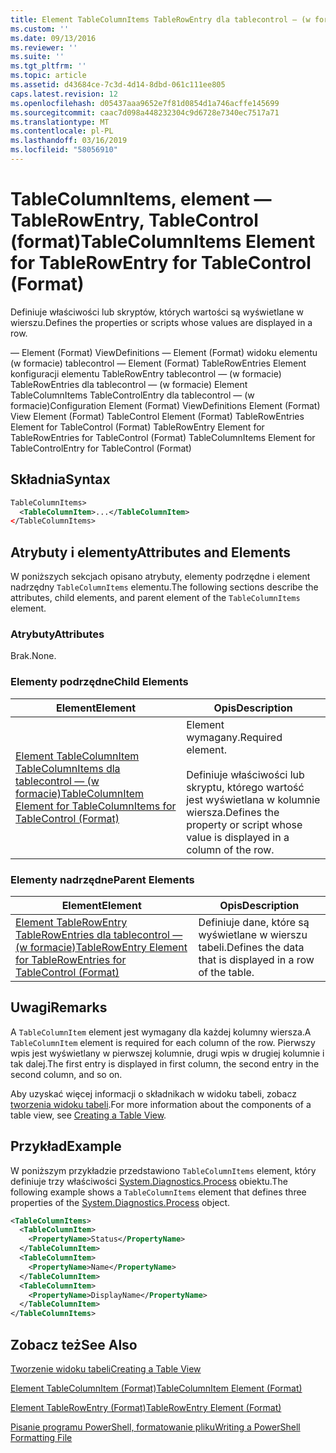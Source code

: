 ```yaml
---
title: Element TableColumnItems TableRowEntry dla tablecontrol — (w formacie) | Dokumentacja firmy Microsoft
ms.custom: ''
ms.date: 09/13/2016
ms.reviewer: ''
ms.suite: ''
ms.tgt_pltfrm: ''
ms.topic: article
ms.assetid: d43684ce-7c3d-4d14-8dbd-061c111ee805
caps.latest.revision: 12
ms.openlocfilehash: d05437aaa9652e7f81d0854d1a746acffe145699
ms.sourcegitcommit: caac7d098a448232304c9d6728e7340ec7517a71
ms.translationtype: MT
ms.contentlocale: pl-PL
ms.lasthandoff: 03/16/2019
ms.locfileid: "58056910"
---
```

# <a name="tablecolumnitems-element-for-tablerowentry-for-tablecontrol-format"></a><span data-ttu-id="e1693-102">TableColumnItems, element — TableRowEntry, TableControl (format)</span><span class="sxs-lookup"><span data-stu-id="e1693-102">TableColumnItems Element for TableRowEntry for TableControl (Format)</span></span>

<span data-ttu-id="e1693-103">Definiuje właściwości lub skryptów, których wartości są wyświetlane w wierszu.</span><span class="sxs-lookup"><span data-stu-id="e1693-103">Defines the properties or scripts whose values are displayed in a row.</span></span>

<span data-ttu-id="e1693-104">— Element (Format) ViewDefinitions — Element (Format) widoku elementu (w formacie) tablecontrol — Element (Format) TableRowEntries Element konfiguracji elementu TableRowEntry tablecontrol — (w formacie) TableRowEntries dla tablecontrol — (w formacie) Element TableColumnItems TableControlEntry dla tablecontrol — (w formacie)</span><span class="sxs-lookup"><span data-stu-id="e1693-104">Configuration Element (Format) ViewDefinitions Element (Format) View Element (Format) TableControl Element (Format) TableRowEntries Element for TableControl (Format) TableRowEntry Element for TableRowEntries for TableControl (Format) TableColumnItems Element for TableControlEntry for TableControl (Format)</span></span>

## <a name="syntax"></a><span data-ttu-id="e1693-105">Składnia</span><span class="sxs-lookup"><span data-stu-id="e1693-105">Syntax</span></span>

```xml
TableColumnItems>
  <TableColumnItem>...</TableColumnItem>
</TableColumnItems>
```

## <a name="attributes-and-elements"></a><span data-ttu-id="e1693-106">Atrybuty i elementy</span><span class="sxs-lookup"><span data-stu-id="e1693-106">Attributes and Elements</span></span>

<span data-ttu-id="e1693-107">W poniższych sekcjach opisano atrybuty, elementy podrzędne i element nadrzędny `TableColumnItems` elementu.</span><span class="sxs-lookup"><span data-stu-id="e1693-107">The following sections describe the attributes, child elements, and parent element of the `TableColumnItems` element.</span></span>

### <a name="attributes"></a><span data-ttu-id="e1693-108">Atrybuty</span><span class="sxs-lookup"><span data-stu-id="e1693-108">Attributes</span></span>

<span data-ttu-id="e1693-109">Brak.</span><span class="sxs-lookup"><span data-stu-id="e1693-109">None.</span></span>

### <a name="child-elements"></a><span data-ttu-id="e1693-110">Elementy podrzędne</span><span class="sxs-lookup"><span data-stu-id="e1693-110">Child Elements</span></span>

|<span data-ttu-id="e1693-111">Element</span><span class="sxs-lookup"><span data-stu-id="e1693-111">Element</span></span>|<span data-ttu-id="e1693-112">Opis</span><span class="sxs-lookup"><span data-stu-id="e1693-112">Description</span></span>|
|-------------|-----------------|
|[<span data-ttu-id="e1693-113">Element TableColumnItem TableColumnItems dla tablecontrol — (w formacie)</span><span class="sxs-lookup"><span data-stu-id="e1693-113">TableColumnItem Element for TableColumnItems for TableControl (Format)</span></span>](./tablecolumnitem-element-for-tablecolumnitems-for-tablecontrol-format.md)|<span data-ttu-id="e1693-114">Element wymagany.</span><span class="sxs-lookup"><span data-stu-id="e1693-114">Required element.</span></span><br /><br /> <span data-ttu-id="e1693-115">Definiuje właściwości lub skryptu, którego wartość jest wyświetlana w kolumnie wiersza.</span><span class="sxs-lookup"><span data-stu-id="e1693-115">Defines the property or script whose value is displayed in a column of the row.</span></span>|

### <a name="parent-elements"></a><span data-ttu-id="e1693-116">Elementy nadrzędne</span><span class="sxs-lookup"><span data-stu-id="e1693-116">Parent Elements</span></span>

|<span data-ttu-id="e1693-117">Element</span><span class="sxs-lookup"><span data-stu-id="e1693-117">Element</span></span>|<span data-ttu-id="e1693-118">Opis</span><span class="sxs-lookup"><span data-stu-id="e1693-118">Description</span></span>|
|-------------|-----------------|
|[<span data-ttu-id="e1693-119">Element TableRowEntry TableRowEntries dla tablecontrol — (w formacie)</span><span class="sxs-lookup"><span data-stu-id="e1693-119">TableRowEntry Element for TableRowEntries for TableControl (Format)</span></span>](./tablerowentry-element-for-tablerowentries-for-tablecontrol-format.md)|<span data-ttu-id="e1693-120">Definiuje dane, które są wyświetlane w wierszu tabeli.</span><span class="sxs-lookup"><span data-stu-id="e1693-120">Defines the data that is displayed in a row of the table.</span></span>|

## <a name="remarks"></a><span data-ttu-id="e1693-121">Uwagi</span><span class="sxs-lookup"><span data-stu-id="e1693-121">Remarks</span></span>

<span data-ttu-id="e1693-122">A `TableColumnItem` element jest wymagany dla każdej kolumny wiersza.</span><span class="sxs-lookup"><span data-stu-id="e1693-122">A `TableColumnItem` element is required for each column of the row.</span></span> <span data-ttu-id="e1693-123">Pierwszy wpis jest wyświetlany w pierwszej kolumnie, drugi wpis w drugiej kolumnie i tak dalej.</span><span class="sxs-lookup"><span data-stu-id="e1693-123">The first entry is displayed in first column, the second entry in the second column, and so on.</span></span>

<span data-ttu-id="e1693-124">Aby uzyskać więcej informacji o składnikach w widoku tabeli, zobacz [tworzenia widoku tabeli](./creating-a-table-view.md).</span><span class="sxs-lookup"><span data-stu-id="e1693-124">For more information about the components of a table view, see [Creating a Table View](./creating-a-table-view.md).</span></span>

## <a name="example"></a><span data-ttu-id="e1693-125">Przykład</span><span class="sxs-lookup"><span data-stu-id="e1693-125">Example</span></span>

<span data-ttu-id="e1693-126">W poniższym przykładzie przedstawiono `TableColumnItems` element, który definiuje trzy właściwości [System.Diagnostics.Process](/dotnet/api/System.Diagnostics.Process) obiektu.</span><span class="sxs-lookup"><span data-stu-id="e1693-126">The following example shows a `TableColumnItems` element that defines three properties of the [System.Diagnostics.Process](/dotnet/api/System.Diagnostics.Process) object.</span></span>

```xml
<TableColumnItems>
  <TableColumnItem>
    <PropertyName>Status</PropertyName>
  </TableColumnItem>
  <TableColumnItem>
    <PropertyName>Name</PropertyName>
  </TableColumnItem>
  <TableColumnItem>
    <PropertyName>DisplayName</PropertyName>
  </TableColumnItem>
</TableColumnItems>

```

## <a name="see-also"></a><span data-ttu-id="e1693-127">Zobacz też</span><span class="sxs-lookup"><span data-stu-id="e1693-127">See Also</span></span>

[<span data-ttu-id="e1693-128">Tworzenie widoku tabeli</span><span class="sxs-lookup"><span data-stu-id="e1693-128">Creating a Table View</span></span>](./creating-a-table-view.md)

[<span data-ttu-id="e1693-129">Element TableColumnItem (Format)</span><span class="sxs-lookup"><span data-stu-id="e1693-129">TableColumnItem Element (Format)</span></span>](./tablecolumnitem-element-for-tablecolumnitems-for-tablecontrol-format.md)

[<span data-ttu-id="e1693-130">Element TableRowEntry (Format)</span><span class="sxs-lookup"><span data-stu-id="e1693-130">TableRowEntry Element (Format)</span></span>](./tablerowentry-element-for-tablerowentries-for-tablecontrol-format.md)

[<span data-ttu-id="e1693-131">Pisanie programu PowerShell, formatowanie pliku</span><span class="sxs-lookup"><span data-stu-id="e1693-131">Writing a PowerShell Formatting File</span></span>](./writing-a-powershell-formatting-file.md)
